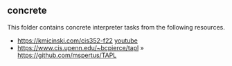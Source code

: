## concrete

This folder contains concrete interpreter tasks from the following resources.

- https://kmicinski.com/cis352-f22 [youtube](https://www.youtube.com/@krismicinski/playlists)
- https://www.cis.upenn.edu/~bcpierce/tapl » https://github.com/mspertus/TAPL

